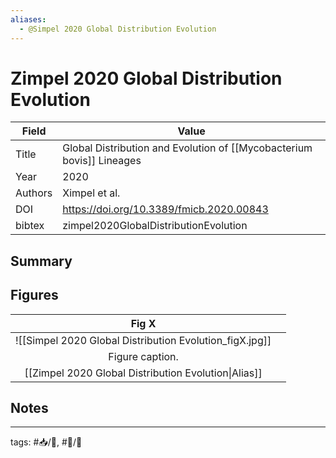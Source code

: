 ```yaml
---
aliases:
  - @Simpel 2020 Global Distribution Evolution
---
```


# Zimpel 2020 Global Distribution Evolution

| Field   | Value                                                                 |
| ------- | --------------------------------------------------------------------- |
| Title   | Global Distribution and Evolution of [[Mycobacterium bovis]] Lineages |
| Year    | 2020                                                                  |
| Authors | Ximpel et al.                                                         | 
| DOI     | <https://doi.org/10.3389/fmicb.2020.00843>                            |
| bibtex  | zimpel2020GlobalDistributionEvolution                                 |


## Summary

## Figures

|          Fig X          |     |
|:-----------------------:| --- |
| ![[Simpel 2020 Global Distribution Evolution_figX.jpg]] |     |
|     Figure caption.     |     |
[[Zimpel 2020 Global Distribution Evolution\|Alias]] | 	|	

## Notes

---

tags: #📥/📰, #📝/🌱